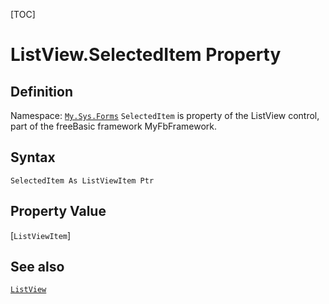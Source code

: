 [TOC]
# ListView.SelectedItem Property

## Definition
Namespace: [`My.Sys.Forms`](My.Sys.Forms.md)
`SelectedItem` is property of the ListView control, part of the freeBasic framework MyFbFramework.
## Syntax
```freeBasic
SelectedItem As ListViewItem Ptr
```
## Property Value
[`ListViewItem`]
## See also
[`ListView`](ListView.md)

